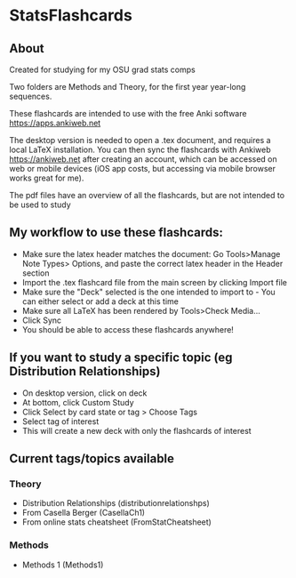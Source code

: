 # StatsFlashcards

## About

Created for studying for my OSU grad stats comps

Two folders are Methods and Theory, for the first year year-long sequences.

These flashcards are intended to use with the free Anki software https://apps.ankiweb.net

The desktop version is needed to open a .tex document, and requires a local LaTeX installation. You can then sync the flashcards with Ankiweb https://ankiweb.net after creating an account, which can be accessed on web or mobile devices (iOS app costs, but accessing via mobile browser works great for me).

The pdf files have an overview of all the flashcards, but are not intended to be used to study

## My workflow to use these flashcards:
- Make sure the latex header matches the document: Go Tools>Manage Note Types> Options, and paste the correct latex header in the Header section
- Import the .tex flashcard file from the main screen by clicking Import file
- Make sure the "Deck" selected is the one intended to import to - You can either select or add a deck at this time
- Make sure all LaTeX has been rendered by Tools>Check Media...
- Click Sync
- You should be able to access these flashcards anywhere!

## If you want to study a specific topic (eg Distribution Relationships)
 - On desktop version, click on deck
 - At bottom, click Custom Study
 - Click Select by card state or tag > Choose Tags
 - Select tag of interest
 - This will create a new deck with only the flashcards of interest

 ## Current tags/topics available

 ### Theory
 - Distribution Relationships (distributionrelationshps)
 - From Casella Berger (CasellaCh1)
 - From online stats cheatsheet (FromStatCheatsheet)

 ### Methods
 - Methods 1 (Methods1)

